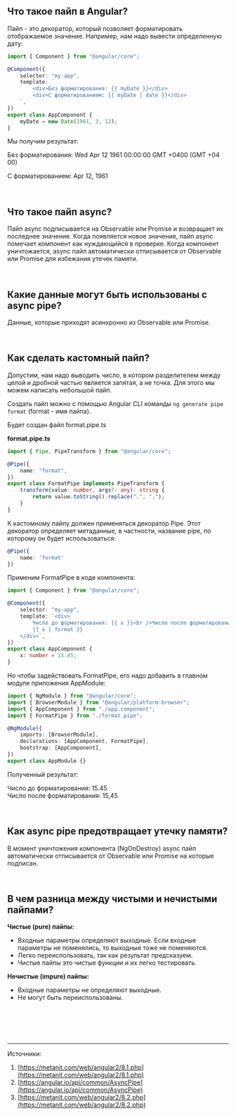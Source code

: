 ## <a name="pipe"></a>Что такое пайп в Angular?

Пайп - это декоратор, который позволяет форматировать отображаемое значение. Например, нам надо вывести определенную дату:

```typescript
import { Component } from "@angular/core";

@Component({
	selector: "my-app",
	template: `
		<div>Без форматирования: {{ myDate }}</div>
		<div>С форматированием: {{ myDate | date }}</div>
	`,
})
export class AppComponent {
	myDate = new Date(1961, 3, 12);
}
```

Мы получим результат:

Без форматирования: Wed Apr 12 1961 00:00:00 GMT +0400 (GMT +04 00)

С форматированием: Apr 12, 1961

<br/>

## <a name="async-pipe"></a>Что такое пайп async?

Пайп async подписывается на Observable или Promise и возвращает их последнее значение. Когда появляется новое значение, пайп async помечает компонент как нуждающийся в проверке. Когда компонент уничтожается, async пайп автоматически отписывается от Observable или Promise для избежания утечек памяти.

<br/>

## <a name="kind-of-data-async"></a>Какие данные могут быть использованы с async pipe?

Данные, которые приходят асинхронно из Observable или Promise.

<br/>

## <a name="how-to-create"></a>Как сделать кастомный пайп?

Допустим, нам надо выводить число, в котором разделителем между целой и дробной частью является запятая, а не точка. Для этого мы можем написать небольшой пайп.

Создать пайп можно с помощью Angular CLI команды `ng generate pipe format` (format - имя пайпа).

Будет создан файл format.pipe.ts

**format.pipe.ts**

```typescript
import { Pipe, PipeTransform } from "@angular/core";

@Pipe({
	name: "format",
})
export class FormatPipe implements PipeTransform {
	transform(value: number, args?: any): string {
		return value.toString().replace(".", ",");
	}
}
```

К кастомному пайпу должен применяться декоратор Pipe. Этот декоратор определяет метаданные, в частности, название pipe, по которому он будет использоваться:

```typescript
@Pipe({
	name: 'format'
})
```

Применим FormatPipe в коде компонента:

```typescript
import { Component } from "@angular/core";

@Component({
	selector: "my-app",
	template: `<div>
		Число до форматирования: {{ x }}<br />Число после форматирования:
		{{ x | format }}
	</div>`,
})
export class AppComponent {
	x: number = 15.45;
}
```

Но чтобы задействовать FormatPipe, его надо добавить в главном модуле приложения AppModule:

```typescript
import { NgModule } from "@angular/core";
import { BrowserModule } from "@angular/platform-browser";
import { AppComponent } from "./app.component";
import { FormatPipe } from "./format.pipe";

@NgModule({
	imports: [BrowserModule],
	declarations: [AppComponent, FormatPipe],
	bootstrap: [AppComponent],
})
export class AppModule {}
```

Полученный результат:

Число до форматирования: 15.45 <br/>
Число после форматирования: 15,45

<br/>

## <a name="how-pipe-prevent-leeks"></a>Как async pipe предотвращает утечку памяти?

В момент уничтожения компонента (NgOnDestroy) async пайп автоматически отписывается от Observable или Promise на которые подписан.

<br/>

## <a name="pure-impure"></a>В чем разница между чистыми и нечистыми пайпами?

**Чистые (pure) пайпы:**

- Входные параметры определяют выходные. Если входные параметры не поменялись, то выходные тоже не поменяются.
- Легко переиспользовать, так как результат предсказуем.
- Чистые пайпы это чистые функции и их легко тестировать.

**Нечистые (impure) пайпы:**

- Входные параметры не определяют выходные.
- Не могут быть переиспользованы.

<br/>
<br/>
<br/>
<br/>

<hr/>

Источники:<br/>

1. [https://metanit.com/web/angular2/8.1.php](https://metanit.com/web/angular2/8.1.php)
2. [https://angular.io/api/common/AsyncPipe](https://angular.io/api/common/AsyncPipe)
3. [https://metanit.com/web/angular2/8.2.php](https://metanit.com/web/angular2/8.2.php)
